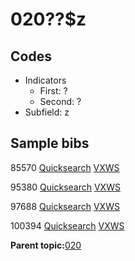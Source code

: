 # 020??$z

## Codes

-   Indicators
    -   First: ?
    -   Second: ?
-   Subfield: z

## Sample bibs

85570 [Quicksearch](https://search.library.yale.edu/catalog/85570) [VXWS](http://prodorbis.library.yale.edu:7014/vxws/GetHoldingsService?bibId=85570)

95380 [Quicksearch](https://search.library.yale.edu/catalog/95380) [VXWS](http://prodorbis.library.yale.edu:7014/vxws/GetHoldingsService?bibId=95380)

97688 [Quicksearch](https://search.library.yale.edu/catalog/97688) [VXWS](http://prodorbis.library.yale.edu:7014/vxws/GetHoldingsService?bibId=97688)

100394 [Quicksearch](https://search.library.yale.edu/catalog/100394) [VXWS](http://prodorbis.library.yale.edu:7014/vxws/GetHoldingsService?bibId=100394)

**Parent topic:**[020](../../tags/020/020.md)


